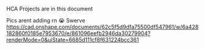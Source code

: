 
HCA Projects are in this document

Pics arent adding rn 😭
Swerve https://cad.onshape.com/documents/62c5f5d9dfa75500df547961/w/6a428182860f0185e7953670/e/861096eefb2946da30279904?renderMode=0&uiState=6685d111cf8f631224bcc361
